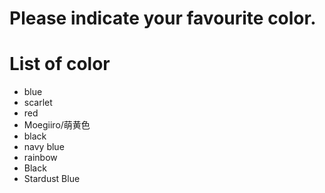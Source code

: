 # Please indicate your favourite color.

# List of color
- blue
- scarlet
- red
- Moegiiro/萌黄色
- black
- navy blue
- rainbow
- Black
- Stardust Blue
